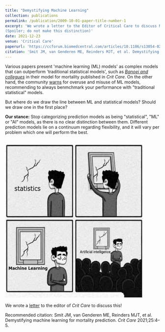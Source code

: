 ```yaml
---
title: "Demystifying Machine Learning"
collection: publications
permalink: /publication/2009-10-01-paper-title-number-1
excerpt: 'We wrote a letter to the Editor of Critical Care to discuss Machine Learning vs "traditional statistical" models. 
(Spoiler; do not make this distinction)'
date: 2021-12-23
venue: 'Critical Care'
paperurl: 'https://ccforum.biomedcentral.com/articles/10.1186/s13054-021-03868-z'
citation: 'Smit JM, van Genderen ME, Reinders MJT, et al. Demystifying machine learning for mortality prediction. <i>Crit Care</i> 2021;25:4–5.'
---
```

Various papers present 'machine learning (ML) models' as complex models that can outperform 'traditional statistical models', such as [<i>Banoei and collegues</i>](https://ccforum.biomedcentral.com/articles/10.1186/s13054-021-03749-5) in their model for mortality published in <i>Crit Care</i>. On the other hand, the community [warns](https://www.nature.com/articles/s41591-022-01961-6) for overuse and misuse of ML models, recommending to always benmchmark your performance with "traditional statistical" models.

But where do we draw the line between ML and statistical models? Should we draw one in the first place?

<b>Our stance:</b> Stop categorizing prediction models as being "statistical", "ML" or "AI" models, as there is no clear distinction between them. Different prediction models lie on a continuum regarding flexibility, and it will vary per problem which one will perform the best. 

<br/><img src='/images/meme.jpeg' width="450" height="500">

We wrote a [letter](https://ccforum.biomedcentral.com/articles/10.1186/s13054-021-03868-z) to the editor of <i>Crit Care</i> to discuss this! 

Recommended citation: Smit JM, van Genderen ME, Reinders MJT, et al. Demystifying machine learning for mortality prediction. <i>Crit Care</i> 2021;25:4–5. 